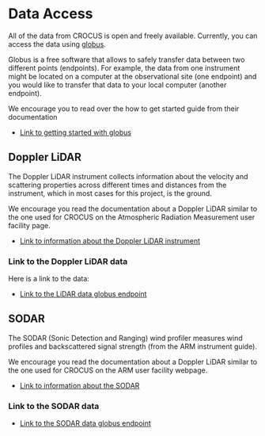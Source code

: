 # Data Access

All of the data from CROCUS is open and freely available. Currently, you can access the data using [globus](https://www.globus.org/).

Globus is a free software that allows to safely transfer data between two different points (endpoints). For example, the data from one instrument might be located on a computer at the observational site (one endpoint) and you would like to transfer that data to your local computer (another endpoint).

We encourage you to read over the how to get started guide from their documentation
- [Link to getting started with globus](https://docs.globus.org/how-to/get-started/)

## Doppler LiDAR

The Doppler LiDAR instrument collects information about the velocity and scattering properties across different times and distances from the instrument, which in most cases for this project, is the ground.

We encourage you read the documentation about a Doppler LiDAR similar to the one used for CROCUS on the Atmospheric Radiation Measurement user facility page.
- [Link to information about the Doppler LiDAR instrument](https://www.arm.gov/capabilities/instruments/dl)

### Link to the Doppler LiDAR data
Here is a link to the data:
- [Link to the LiDAR data globus endpoint](https://app.globus.org/file-manager?origin_id=d8da717e-ca5c-11ed-9622-4b6fcc022e5a&origin_path=%2F)

## SODAR

The SODAR (Sonic Detection and Ranging) wind profiler measures wind profiles and backscattered signal strength (from the ARM instrument guide).

We encourage you read the documentation about a Doppler LiDAR similar to the one used for CROCUS on the ARM user facility webpage.
- [Link to information about the SODAR](https://www.arm.gov/capabilities/instruments/sodar)

### Link to the SODAR data
- [Link to the SODAR data globus endpoint](https://app.globus.org/file-manager?origin_id=160b4496-b6f4-11ed-a982-5f0e34a3cc4f&origin_path=%2F)
